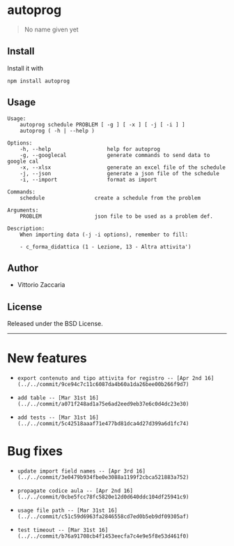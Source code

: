 # autoprog
> No name given yet

## Install

Install it with

```
npm install autoprog
```
## Usage

```
Usage:
    autoprog schedule PROBLEM [ -g ] [ -x ] [ -j [ -i ] ]
    autoprog ( -h | --help )

Options:
    -h, --help                  help for autoprog
    -g, --googlecal             generate commands to send data to google cal
    -x, --xlsx                  generate an excel file of the schedule
    -j, --json                  generate a json file of the schedule
    -i, --import                format as import

Commands:
    schedule                create a schedule from the problem

Arguments:
    PROBLEM                 json file to be used as a problem def.

Description:
    When importing data (-j -i options), remember to fill:

    - c_forma_didattica (1 - Lezione, 13 - Altra attivita')

```

## Author

* Vittorio Zaccaria

## License
Released under the BSD License.

***



# New features

-     export contenuto and tipo attivita for registro -- [Apr 2nd 16](../../commit/9ce94c7c11c6087da4b60a1da26bee00b266f9d7)
-     add table -- [Mar 31st 16](../../commit/a071f248ad1a75e6ad2eed9eb37e6c0d4dc23e30)
-     add tests -- [Mar 31st 16](../../commit/5c42518aaaf71e477bd81dca4d27d399a6d1fc74)

# Bug fixes

-     update import field names -- [Apr 3rd 16](../../commit/3e0479b934fbe0e3088a1199f2cbca521883a752)
-     propagate codice aula -- [Apr 2nd 16](../../commit/0cbe5fcc78fc5820e12d0d640ddc104df25941c9)
-     usage file path -- [Mar 31st 16](../../commit/c51c59d6963fa2846558cd7ed0b5eb9df09305af)
-     test timeout -- [Mar 31st 16](../../commit/b76a91708cb4f1453eecfa7c4e9e5f8e53d461f0)

